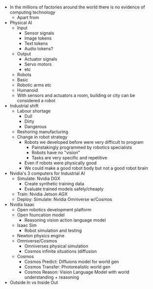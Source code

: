 - In the millions of factories around the world there is no evidence of computing technology
  - Apart from 
- Physical AI
  - Input
    - Sensor signals 
     - Image tokens
     - Text tokens
     - Audio tokens?
  - Output
    - Actuator signals
     - Servo motors
     - etc
  - Robots
   - Basic
   - Robotic arms etc
   - Humanoid
   - With sensors and actuators a room, building or city can be considered a robot
- Industrial shift
  - Labour shortage
    - Dull
    - Dirty
    - Dangerous
  - Reshoring manufacturing
  - Change in robot strategy
    - Robots we developed before were very difficult to program
      - Painstakingly programmed by robotics specialists
      - Robots have no "vision"
      - Tasks are very specific and repetitive
    - Even if robots were physically good
    - We could make a good robot body but not a good robot brain
- Nvidia's 3 computers for Industrial AI
  - Simulate: Nvidia DGX
    - Create synthetic training data
    - Evaluate trained models safely/cheaply
  - Train: Nvidia Jetson AGX
  - Deploy: Simulate: Nvidia Omniverse w/Cosmos
- Nvidia Isaac
  - Open robotics development platform 
  - Open founcation model
    - Reasoning vision action language model
  - Isaac Sim
    - Robot simulation and testing
  - Newton physics engine
  - Omniverse/Cosmos
    - Omniverses physical simulation
    - Cosmos infinite situations (diffusion
  - Cosmos
    - Cosmos Predict: Diffuions model for world gen
    - Cosmos Transfer: Photorealistic world gen
    - Cosmos Reason: Vision Language Model with world understanding + reasoning
- Outside In vs Inside Out
